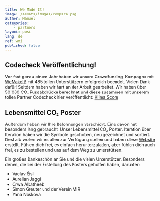 ```yaml
---
title: We Made It!
image: /assets/images/compare.png
author: Manuel
categories: 
    - partners
layout: post
lang: de
ref: wmi
published: false
---
```



## Codecheck Veröffentlichung!

Vor fast genau einem Jahr haben wir unsere Crowdfunding-Kampagne mit [WeMakeIt!](https://wemakeit.com/projects/co-score-of-all-foods/show/backers?locale=en) mit 485 tollen Unterstützern erfolgreich beendet. Vielen Dank dafür! Seitdem haben wir hart an der Arbeit gearbeitet. Wir haben über 50'000 CO₂ Fussabdrücke berechnet und diese zusammen mit unserem tollen Partner Codecheck hier veröffentlicht: [Klima Score](https://codecheck-app.com/rating/climatescore/)


## Lebensmittel CO₂ Poster

Außerdem haben wir Ihre Belohnungen verschickt. Eine davon hat besonders lang gebraucht: Unser Lebensmittel CO₂ Poster. Iteration über Iteration haben wir die Symbole geschoben, neu gezeichnet und sortiert. Deshalb wollen wir es allen zur Verfügung stellen und haben diese [Website](https://ayce.earth) erstellt. Fühlen dich frei, es einfach herunterzuladen, aber fühlen dich auch frei, es zu bestellen und uns auf dem Weg zu unterstützen.

Ein großes Dankeschön an Sie und die vielen Unterstützer. Besonders denen, die bei der Erstellung des Posters geholfen haben, darunter:

- Václav Šísl
- Aurelian Jaggi
- Orwa Alkatheeb
- Simon Greuter und der Verein MIR
- Yana Noskova 